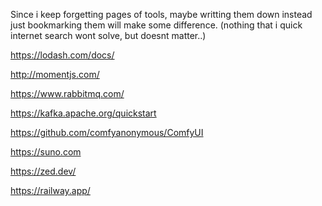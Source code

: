Since i keep forgetting pages of tools, maybe writting them down instead
just bookmarking them will make some difference.
(nothing that i quick internet search wont solve, but doesnt matter..)

https://lodash.com/docs/

http://momentjs.com/

https://www.rabbitmq.com/

https://kafka.apache.org/quickstart

https://github.com/comfyanonymous/ComfyUI

https://suno.com

https://zed.dev/

https://railway.app/